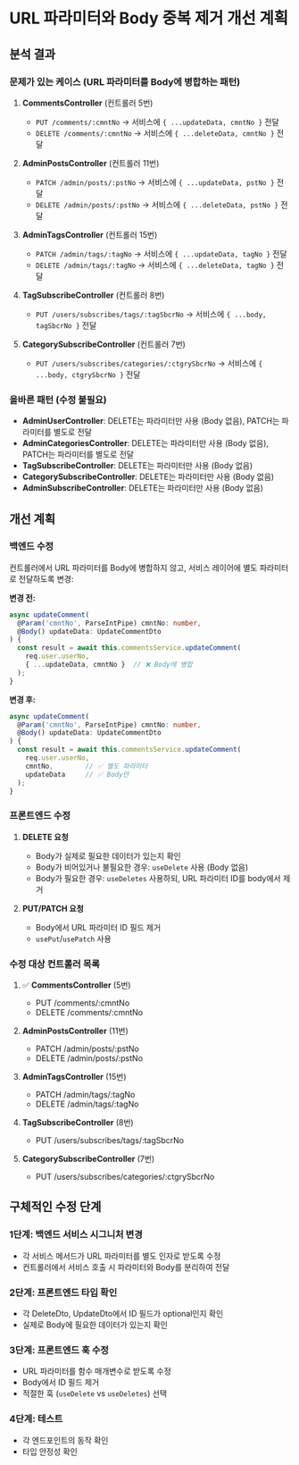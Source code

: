 # URL 파라미터와 Body 중복 제거 개선 계획

## 분석 결과

### 문제가 있는 케이스 (URL 파라미터를 Body에 병합하는 패턴)

1. **CommentsController** (컨트롤러 5번)

   - `PUT /comments/:cmntNo` → 서비스에 `{ ...updateData, cmntNo }` 전달
   - `DELETE /comments/:cmntNo` → 서비스에 `{ ...deleteData, cmntNo }` 전달

2. **AdminPostsController** (컨트롤러 11번)

   - `PATCH /admin/posts/:pstNo` → 서비스에 `{ ...updateData, pstNo }` 전달
   - `DELETE /admin/posts/:pstNo` → 서비스에 `{ ...deleteData, pstNo }` 전달

3. **AdminTagsController** (컨트롤러 15번)

   - `PATCH /admin/tags/:tagNo` → 서비스에 `{ ...updateData, tagNo }` 전달
   - `DELETE /admin/tags/:tagNo` → 서비스에 `{ ...deleteData, tagNo }` 전달

4. **TagSubscribeController** (컨트롤러 8번)

   - `PUT /users/subscribes/tags/:tagSbcrNo` → 서비스에 `{ ...body, tagSbcrNo }` 전달

5. **CategorySubscribeController** (컨트롤러 7번)
   - `PUT /users/subscribes/categories/:ctgrySbcrNo` → 서비스에 `{ ...body, ctgrySbcrNo }` 전달

### 올바른 패턴 (수정 불필요)

- **AdminUserController**: DELETE는 파라미터만 사용 (Body 없음), PATCH는 파라미터를 별도로 전달
- **AdminCategoriesController**: DELETE는 파라미터만 사용 (Body 없음), PATCH는 파라미터를 별도로 전달
- **TagSubscribeController**: DELETE는 파라미터만 사용 (Body 없음)
- **CategorySubscribeController**: DELETE는 파라미터만 사용 (Body 없음)
- **AdminSubscribeController**: DELETE는 파라미터만 사용 (Body 없음)

## 개선 계획

### 백엔드 수정

컨트롤러에서 URL 파라미터를 Body에 병합하지 않고, 서비스 레이어에 별도 파라미터로 전달하도록 변경:

**변경 전:**

```typescript
async updateComment(
  @Param('cmntNo', ParseIntPipe) cmntNo: number,
  @Body() updateData: UpdateCommentDto
) {
  const result = await this.commentsService.updateComment(
    req.user.userNo,
    { ...updateData, cmntNo }  // ❌ Body에 병합
  );
}
```

**변경 후:**

```typescript
async updateComment(
  @Param('cmntNo', ParseIntPipe) cmntNo: number,
  @Body() updateData: UpdateCommentDto
) {
  const result = await this.commentsService.updateComment(
    req.user.userNo,
    cmntNo,        // ✅ 별도 파라미터
    updateData     // ✅ Body만
  );
}
```

### 프론트엔드 수정

1. **DELETE 요청**

   - Body가 실제로 필요한 데이터가 있는지 확인
   - Body가 비어있거나 불필요한 경우: `useDelete` 사용 (Body 없음)
   - Body가 필요한 경우: `useDeletes` 사용하되, URL 파라미터 ID를 body에서 제거

2. **PUT/PATCH 요청**
   - Body에서 URL 파라미터 ID 필드 제거
   - `usePut`/`usePatch` 사용

### 수정 대상 컨트롤러 목록

1. ✅ **CommentsController** (5번)

   - PUT /comments/:cmntNo
   - DELETE /comments/:cmntNo

2. **AdminPostsController** (11번)

   - PATCH /admin/posts/:pstNo
   - DELETE /admin/posts/:pstNo

3. **AdminTagsController** (15번)

   - PATCH /admin/tags/:tagNo
   - DELETE /admin/tags/:tagNo

4. **TagSubscribeController** (8번)

   - PUT /users/subscribes/tags/:tagSbcrNo

5. **CategorySubscribeController** (7번)
   - PUT /users/subscribes/categories/:ctgrySbcrNo

## 구체적인 수정 단계

### 1단계: 백엔드 서비스 시그니처 변경

- 각 서비스 메서드가 URL 파라미터를 별도 인자로 받도록 수정
- 컨트롤러에서 서비스 호출 시 파라미터와 Body를 분리하여 전달

### 2단계: 프론트엔드 타입 확인

- 각 DeleteDto, UpdateDto에서 ID 필드가 optional인지 확인
- 실제로 Body에 필요한 데이터가 있는지 확인

### 3단계: 프론트엔드 훅 수정

- URL 파라미터를 함수 매개변수로 받도록 수정
- Body에서 ID 필드 제거
- 적절한 훅 (`useDelete` vs `useDeletes`) 선택

### 4단계: 테스트

- 각 엔드포인트의 동작 확인
- 타입 안정성 확인
